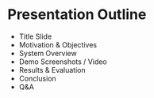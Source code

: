 # Presentation Outline
- Title Slide
- Motivation & Objectives
- System Overview
- Demo Screenshots / Video
- Results & Evaluation
- Conclusion
- Q&A
